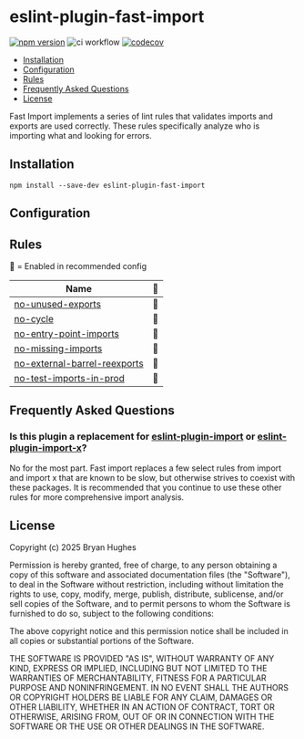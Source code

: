 # eslint-plugin-fast-import

[![npm version](https://badge.fury.io/js/eslint-plugin-fast-import.svg)](https://badge.fury.io/js/eslint-plugin-fast-import) ![ci workflow](https://github.com/nebrius/eslint-plugin-fast-import/actions/workflows/ci.yml/badge.svg) [![codecov](https://codecov.io/gh/nebrius/eslint-plugin-fast-import/graph/badge.svg?token=T6O54TXTKU)](https://codecov.io/gh/nebrius/eslint-plugin-fast-import)

- [Installation](#installation)
- [Configuration](#configuration)
- [Rules](#rules)
- [Frequently Asked Questions](#frequently-asked-questions)
- [License](#license)

Fast Import implements a series of lint rules that validates imports and exports are used correctly. These rules specifically analyze who is importing what and looking for errors.

## Installation

```
npm install --save-dev eslint-plugin-fast-import
```

## Configuration

## Rules

💼 = Enabled in recommended config

| Name                                                                        | 💼   |
| --------------------------------------------------------------------------- | --- |
| [no-unused-exports](src/rules/unused/README.md)                             | 💼   |
| [no-cycle](src/rules/cycle/README.md)                                       | 💼   |
| [no-entry-point-imports](src/rules/entryPoint/README.md)                    | 💼   |
| [no-missing-imports](src/rules/missing/README.md)                           | 💼   |
| [no-external-barrel-reexports](src/rules/externalBarrelReexports/README.md) | 💼   |
| [no-test-imports-in-prod](src/rules/testInProd/README.md)                   | 💼   |

## Frequently Asked Questions

### Is this plugin a replacement for [eslint-plugin-import](https://github.com/import-js/eslint-plugin-import) or [eslint-plugin-import-x](https://github.com/un-ts/eslint-plugin-import-x)?

No for the most part. Fast import replaces a few select rules from import and import x that are known to be slow, but otherwise strives to coexist with these packages. It is recommended that you continue to use these other rules for more comprehensive import analysis.

## License

Copyright (c) 2025 Bryan Hughes

Permission is hereby granted, free of charge, to any person obtaining a copy
of this software and associated documentation files (the "Software"), to deal
in the Software without restriction, including without limitation the rights
to use, copy, modify, merge, publish, distribute, sublicense, and/or sell
copies of the Software, and to permit persons to whom the Software is
furnished to do so, subject to the following conditions:

The above copyright notice and this permission notice shall be included in all
copies or substantial portions of the Software.

THE SOFTWARE IS PROVIDED "AS IS", WITHOUT WARRANTY OF ANY KIND, EXPRESS OR
IMPLIED, INCLUDING BUT NOT LIMITED TO THE WARRANTIES OF MERCHANTABILITY,
FITNESS FOR A PARTICULAR PURPOSE AND NONINFRINGEMENT. IN NO EVENT SHALL THE
AUTHORS OR COPYRIGHT HOLDERS BE LIABLE FOR ANY CLAIM, DAMAGES OR OTHER
LIABILITY, WHETHER IN AN ACTION OF CONTRACT, TORT OR OTHERWISE, ARISING FROM,
OUT OF OR IN CONNECTION WITH THE SOFTWARE OR THE USE OR OTHER DEALINGS IN THE
SOFTWARE.
